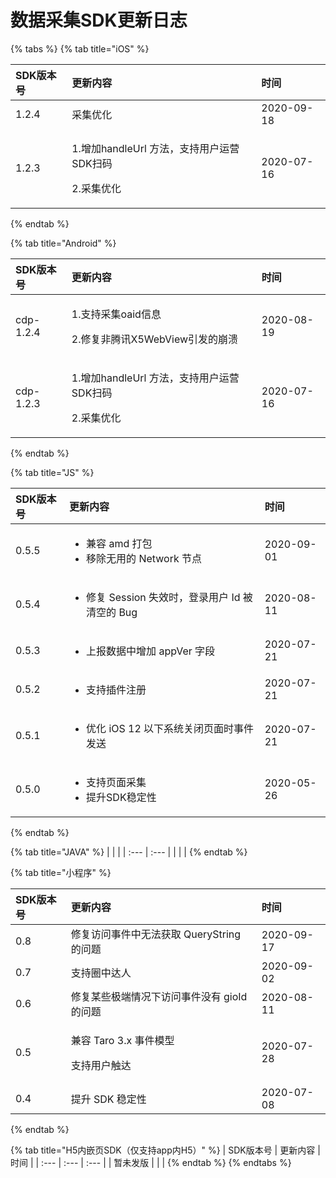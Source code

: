 # 数据采集SDK更新日志

{% tabs %}
{% tab title="iOS" %}
<table>
  <thead>
    <tr>
      <th style="text-align:left">SDK&#x7248;&#x672C;&#x53F7;</th>
      <th style="text-align:left">&#x66F4;&#x65B0;&#x5185;&#x5BB9;</th>
      <th style="text-align:left">&#x65F6;&#x95F4;</th>
    </tr>
  </thead>
  <tbody>
    <tr>
      <td style="text-align:left">1.2.4</td>
      <td style="text-align:left">&#x91C7;&#x96C6;&#x4F18;&#x5316;</td>
      <td style="text-align:left">2020-09-18</td>
    </tr>
    <tr>
      <td style="text-align:left">1.2.3</td>
      <td style="text-align:left">
        <p>1.&#x589E;&#x52A0;handleUrl &#x65B9;&#x6CD5;&#xFF0C;&#x652F;&#x6301;&#x7528;&#x6237;&#x8FD0;&#x8425;SDK&#x626B;&#x7801;</p>
        <p>2.&#x91C7;&#x96C6;&#x4F18;&#x5316;</p>
      </td>
      <td style="text-align:left">2020-07-16</td>
    </tr>
  </tbody>
</table>
{% endtab %}

{% tab title="Android" %}
<table>
  <thead>
    <tr>
      <th style="text-align:left">SDK&#x7248;&#x672C;&#x53F7;</th>
      <th style="text-align:left">&#x66F4;&#x65B0;&#x5185;&#x5BB9;</th>
      <th style="text-align:left">&#x65F6;&#x95F4;</th>
    </tr>
  </thead>
  <tbody>
    <tr>
      <td style="text-align:left">cdp-1.2.4</td>
      <td style="text-align:left">
        <p>1.&#x652F;&#x6301;&#x91C7;&#x96C6;oaid&#x4FE1;&#x606F;</p>
        <p>2.&#x4FEE;&#x590D;&#x975E;&#x817E;&#x8BAF;X5WebView&#x5F15;&#x53D1;&#x7684;&#x5D29;&#x6E83;</p>
      </td>
      <td style="text-align:left">2020-08-19</td>
    </tr>
    <tr>
      <td style="text-align:left">cdp-1.2.3</td>
      <td style="text-align:left">
        <p>1.&#x589E;&#x52A0;handleUrl &#x65B9;&#x6CD5;&#xFF0C;&#x652F;&#x6301;&#x7528;&#x6237;&#x8FD0;&#x8425;SDK&#x626B;&#x7801;</p>
        <p>2.&#x91C7;&#x96C6;&#x4F18;&#x5316;</p>
      </td>
      <td style="text-align:left">2020-07-16</td>
    </tr>
  </tbody>
</table>
{% endtab %}

{% tab title="JS" %}
<table>
  <thead>
    <tr>
      <th style="text-align:left">SDK&#x7248;&#x672C;&#x53F7;</th>
      <th style="text-align:left">&#x66F4;&#x65B0;&#x5185;&#x5BB9;</th>
      <th style="text-align:left">&#x65F6;&#x95F4;</th>
    </tr>
  </thead>
  <tbody>
    <tr>
      <td style="text-align:left">0.5.5</td>
      <td style="text-align:left">
        <ul>
          <li>&#x517C;&#x5BB9; amd &#x6253;&#x5305;</li>
          <li>&#x79FB;&#x9664;&#x65E0;&#x7528;&#x7684; Network &#x8282;&#x70B9;</li>
        </ul>
      </td>
      <td style="text-align:left">2020-09-01</td>
    </tr>
    <tr>
      <td style="text-align:left">0.5.4</td>
      <td style="text-align:left">
        <ul>
          <li>&#x4FEE;&#x590D; Session &#x5931;&#x6548;&#x65F6;&#xFF0C;&#x767B;&#x5F55;&#x7528;&#x6237;
            Id &#x88AB;&#x6E05;&#x7A7A;&#x7684; Bug</li>
        </ul>
      </td>
      <td style="text-align:left">2020-08-11</td>
    </tr>
    <tr>
      <td style="text-align:left">0.5.3</td>
      <td style="text-align:left">
        <ul>
          <li>&#x4E0A;&#x62A5;&#x6570;&#x636E;&#x4E2D;&#x589E;&#x52A0; appVer &#x5B57;&#x6BB5;</li>
        </ul>
      </td>
      <td style="text-align:left">2020-07-21</td>
    </tr>
    <tr>
      <td style="text-align:left">0.5.2</td>
      <td style="text-align:left">
        <ul>
          <li>&#x652F;&#x6301;&#x63D2;&#x4EF6;&#x6CE8;&#x518C;</li>
        </ul>
      </td>
      <td style="text-align:left">2020-07-21</td>
    </tr>
    <tr>
      <td style="text-align:left">0.5.1</td>
      <td style="text-align:left">
        <ul>
          <li>&#x4F18;&#x5316; iOS 12 &#x4EE5;&#x4E0B;&#x7CFB;&#x7EDF;&#x5173;&#x95ED;&#x9875;&#x9762;&#x65F6;&#x4E8B;&#x4EF6;&#x53D1;&#x9001;</li>
        </ul>
      </td>
      <td style="text-align:left">2020-07-21</td>
    </tr>
    <tr>
      <td style="text-align:left">0.5.0</td>
      <td style="text-align:left">
        <ul>
          <li>&#x652F;&#x6301;&#x9875;&#x9762;&#x91C7;&#x96C6;</li>
          <li>&#x63D0;&#x5347;SDK&#x7A33;&#x5B9A;&#x6027;</li>
        </ul>
      </td>
      <td style="text-align:left">2020-05-26</td>
    </tr>
  </tbody>
</table>
{% endtab %}

{% tab title="JAVA" %}
|  |  |
| :--- | :--- |
|  |  |
{% endtab %}

{% tab title="小程序" %}
<table>
  <thead>
    <tr>
      <th style="text-align:left">SDK&#x7248;&#x672C;&#x53F7;</th>
      <th style="text-align:left">&#x66F4;&#x65B0;&#x5185;&#x5BB9;</th>
      <th style="text-align:left">&#x65F6;&#x95F4;</th>
    </tr>
  </thead>
  <tbody>
    <tr>
      <td style="text-align:left">0.8</td>
      <td style="text-align:left">&#x4FEE;&#x590D;&#x8BBF;&#x95EE;&#x4E8B;&#x4EF6;&#x4E2D;&#x65E0;&#x6CD5;&#x83B7;&#x53D6;
        QueryString &#x7684;&#x95EE;&#x9898;</td>
      <td style="text-align:left">2020-09-17</td>
    </tr>
    <tr>
      <td style="text-align:left">0.7</td>
      <td style="text-align:left">&#x652F;&#x6301;&#x5708;&#x4E2D;&#x8FBE;&#x4EBA;</td>
      <td style="text-align:left">2020-09-02</td>
    </tr>
    <tr>
      <td style="text-align:left">0.6</td>
      <td style="text-align:left">&#x4FEE;&#x590D;&#x67D0;&#x4E9B;&#x6781;&#x7AEF;&#x60C5;&#x51B5;&#x4E0B;&#x8BBF;&#x95EE;&#x4E8B;&#x4EF6;&#x6CA1;&#x6709;
        gioId &#x7684;&#x95EE;&#x9898;</td>
      <td style="text-align:left">2020-08-11</td>
    </tr>
    <tr>
      <td style="text-align:left">0.5</td>
      <td style="text-align:left">
        <p>&#x517C;&#x5BB9; Taro 3.x &#x4E8B;&#x4EF6;&#x6A21;&#x578B;</p>
        <p>&#x652F;&#x6301;&#x7528;&#x6237;&#x89E6;&#x8FBE;</p>
      </td>
      <td style="text-align:left">2020-07-28</td>
    </tr>
    <tr>
      <td style="text-align:left">0.4</td>
      <td style="text-align:left">&#x63D0;&#x5347; SDK &#x7A33;&#x5B9A;&#x6027;</td>
      <td style="text-align:left">2020-07-08</td>
    </tr>
  </tbody>
</table>
{% endtab %}

{% tab title="H5内嵌页SDK（仅支持app内H5）" %}
| SDK版本号 | 更新内容 | 时间 |
| :--- | :--- | :--- |
| 暂未发版 |  |  |
{% endtab %}
{% endtabs %}



